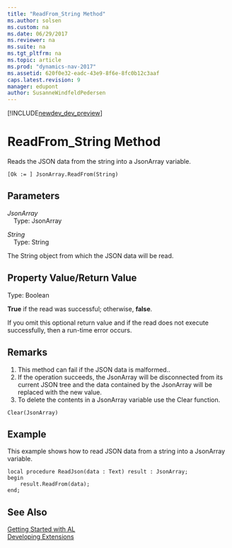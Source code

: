```yaml
---
title: "ReadFrom_String Method"
ms.author: solsen
ms.custom: na
ms.date: 06/29/2017
ms.reviewer: na
ms.suite: na
ms.tgt_pltfrm: na
ms.topic: article
ms.prod: "dynamics-nav-2017"
ms.assetid: 620f0e32-eadc-43e9-8f6e-8fc0b12c3aaf
caps.latest.revision: 9
manager: edupont
author: SusanneWindfeldPedersen
---
```


[!INCLUDE[newdev_dev_preview](../includes/newdev_dev_preview.md)]

# ReadFrom_String Method
Reads the JSON data from the string into a JsonArray variable.

```
[Ok := ] JsonArray.ReadFrom(String)
```

## Parameters
*JsonArray*  
&emsp;Type: JsonArray

*String*  
&emsp;Type: String

The String object from which the JSON data will be read.

## Property Value/Return Value
Type: Boolean

**True** if the read was successful; otherwise, **false**.

If you omit this optional return value and if the read does not execute successfully, then a run-time error occurs.

## Remarks
1. This method can fail if the JSON data is malformed..
2. If the operation succeeds, the JsonArray will be disconnected from its current JSON tree and the data contained by the JsonArray will be replaced with the new value.
3. To delete the contents in a JsonArray variable use the Clear function.

```
Clear(JsonArray)
```

## Example
This example shows how to read JSON data from a string into a JsonArray variable.

```
local procedure ReadJson(data : Text) result : JsonArray;
begin
    result.ReadFrom(data);    
end;

```

## See Also
[Getting Started with AL](../devenv-get-started.md)  
[Developing Extensions](../devenv-dev-overview.md)
